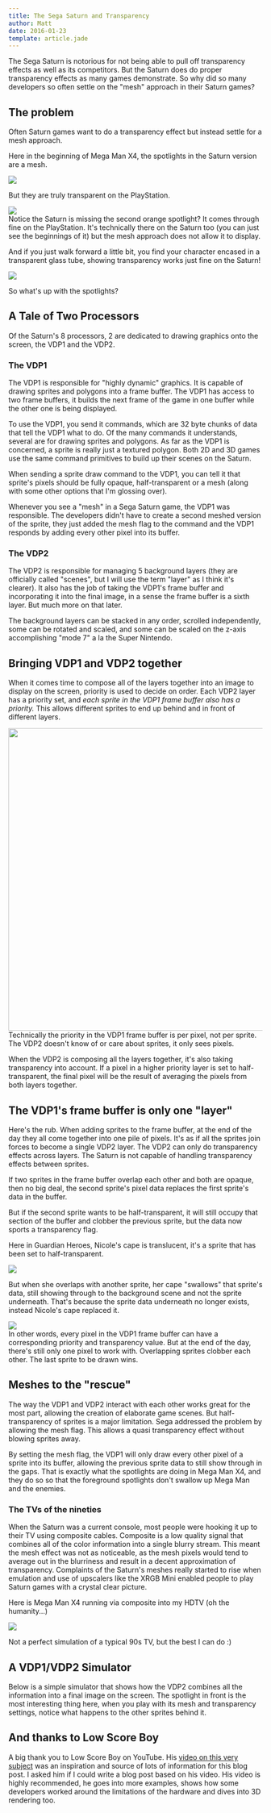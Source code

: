 ```yaml
---
title: The Sega Saturn and Transparency
author: Matt
date: 2016-01-23
template: article.jade
---
```

The Sega Saturn is notorious for not being able to pull off transparency effects as well as its competitors. But the Saturn does do proper transparency effects as many games demonstrate. So why did so many developers so often settle on the "mesh" approach in their Saturn games?
<span class="more"></span>

## The problem

Often Saturn games want to do a transparency effect but instead settle for a mesh approach.

Here in the beginning of Mega Man X4, the spotlights in the Saturn version are a mesh.

<img src="img/mmx4Saturn.png">

But they are truly transparent on the PlayStation.

<img src="img/mmx4PSX.png">

<div class="callout pitfall">
  Notice the Saturn is missing the second orange spotlight? It comes through fine on the PlayStation. It's technically there on the Saturn too (you can just see the beginnings of it) but the mesh approach does not allow it to display.
</div>

And if you just walk forward a little bit, you find your character encased in a transparent glass tube, showing transparency works just fine on the Saturn!

<img src="img/mmx4SaturnTube.png">

So what's up with the spotlights?

## A Tale of Two Processors

Of the Saturn's 8 processors, 2 are dedicated to drawing graphics onto the screen, the VDP1 and the VDP2.

### The VDP1

The VDP1 is responsible for "highly dynamic" graphics. It is capable of drawing sprites and polygons into a frame buffer. The VDP1 has access to two frame buffers, it builds the next frame of the game in one buffer while the other one is being displayed.

To use the VDP1, you send it commands, which are 32 byte chunks of data that tell the VDP1 what to do. Of the many commands it understands, several are for drawing sprites and polygons. As far as the VDP1 is concerned, a sprite is really just a textured polygon. Both 2D and 3D games use the same command primitives to build up their scenes on the Saturn.

When sending a sprite draw command to the VDP1, you can tell it that sprite's pixels should be fully opaque, half-transparent or a mesh (along with some other options that I'm glossing over).

<div class="callout wisdom">
Whenever you see a "mesh" in a Sega Saturn game, the VDP1 was responsible. The developers didn't have to create a second meshed version of the sprite, they just added the mesh flag to the command and the VDP1 responds by adding every other pixel into its buffer.
</div>

### The VDP2

The VDP2 is responsible for managing 5 background layers (they are officially called "scenes", but I will use the term "layer" as I think it's clearer). It also has the job of taking the VDP1's frame buffer and incorporating it into the final image, in a sense the frame buffer is a sixth layer. But much more on that later.

The background layers can be stacked in any order, scrolled independently, some can be rotated and scaled, and some can be scaled on the z-axis accomplishing "mode 7" a la the Super Nintendo.

## Bringing VDP1 and VDP2 together

When it comes time to compose all of the layers together into an image to display on the screen, priority is used to decide on order. Each VDP2 layer has a priority set, and *each sprite in the VDP1 frame buffer also has a priority.* This allows different sprites to end up behind and in front of different layers.

<img src="img/composingBlowup.svg" width="600" />

<div class="callout wisdom">
Technically the priority in the VDP1 frame buffer is per pixel, not per sprite. The VDP2 doesn't know of or care about sprites, it only sees pixels.
</div>

When the VDP2 is composing all the layers together, it's also taking transparency into account. If a pixel in a higher priority layer is set to half-transparent, the final pixel will be the result of averaging the pixels from both layers together.

## The VDP1's frame buffer is only one "layer"

Here's the rub. When adding sprites to the frame buffer, at the end of the day they all come together into one pile of pixels. It's as if all the sprites join forces to become a single VDP2 layer. The VDP2 can only do transparency effects across layers. The Saturn is not capable of handling transparency effects between sprites.

If two sprites in the frame buffer overlap each other and both are opaque, then no big deal, the second sprite's pixel data replaces the first sprite's data in the buffer.

But if the second sprite wants to be half-transparent, it will still occupy that section of the buffer and clobber the previous sprite, but the data now sports a transparency flag.

Here in Guardian Heroes, Nicole's cape is translucent, it's a sprite that has been set to half-transparent.

<img src="img/guardianHeroesNoOverlapSprites.png" />

But when she overlaps with another sprite, her cape "swallows" that sprite's data, still showing through to the background scene and not the sprite underneath. That's because the sprite data underneath no longer exists, instead Nicole's cape replaced it.

<img src="img/guardianHeroesOverlapTransparentSprites.png" />

<div class="callout wisdom">
In other words, every pixel in the VDP1 frame buffer can have a corresponding priority and transparency value. But at the end of the day, there's still only one pixel to work with. Overlapping sprites clobber each other. The last sprite to be drawn wins.
</div>

## Meshes to the "rescue"

The way the VDP1 and VDP2 interact with each other works great for the most part, allowing the creation of elaborate game scenes. But half-transparency of sprites is a major limitation. Sega addressed the problem by allowing the mesh flag. This allows a quasi transparency effect without blowing sprites away.

By setting the mesh flag, the VDP1 will only draw every other pixel of a sprite into its buffer, allowing the previous sprite data to still show through in the gaps. That is exactly what the spotlights are doing in Mega Man X4, and they do so so that the foreground spotlights don't swallow up Mega Man and the enemies.

### The TVs of the nineties

When the Saturn was a current console, most people were hooking it up to their TV using composite cables. Composite is a low quality signal that combines all of the color information into a single blurry stream. This meant the mesh effect was not as noticeable, as the mesh pixels would tend to average out in the blurriness and result in a decent approximation of transparency. Complaints of the Saturn's meshes really started to rise when emulation and use of upscalers like the XRGB Mini enabled people to play Saturn games with a crystal clear picture.

Here is Mega Man X4 running via composite into my HDTV (oh the humanity...)

<img src="img/mmx4ViaComposite.jpg" />

Not a perfect simulation of a typical 90s TV, but the best I can do :)

## A VDP1/VDP2 Simulator

Below is a simple simulator that shows how the VDP2 combines all the information into a final image on the screen. The spotlight in front is the most interesting thing here, when you play with its mesh and transparency settings, notice what happens to the other sprites behind it.

<link rel="stylesheet" href="simplegrid.css" />
<link rel="stylesheet" href="dist/bundle.css" />
<link rel="stylesheet" href="css/font-awesome.min.css" />
<div id='simulator-root'></div>
<script src="dist/bundle.min.js"></script>

## And thanks to Low Score Boy

A big thank you to Low Score Boy on YouTube. His [video on this very subject](https://www.youtube.com/watch?v=f_OchOV_WDg) was an inspiration and source of lots of information for this blog post. I asked him if I could write a blog post based on his video. His video is highly recommended, he goes into more examples, shows how some developers worked around the limitations of the hardware and dives into 3D rendering too.
